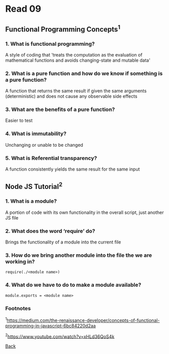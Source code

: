 # Read 09

## Functional Programming Concepts<sup>1</sup>

### 1. What is functional programming?

  A style of coding that 'treats the computation as the evaluation of mathematical functions and avoids changing-state and mutable data'

### 2. What is a pure function and how do we know if something is a pure function?

  A function that returns the same result if given the same arguments (deterministic) and does not cause any observable side effects

### 3. What are the benefits of a pure function?

  Easier to test

### 4. What is immutability?

  Unchanging or unable to be changed

### 5. What is Referential transparency?

  A function consistently yields the same result for the same input

## Node JS Tutorial<sup>2</sup>

### 1. What is a module?

  A portion of code with its own functionality in the overall script, just another JS file

### 2. What does the word ‘require’ do?

  Brings the functionality of a module into the current file

### 3. How do we bring another module into the file the we are working in?

 `require(./<module name>)`

### 4. What do we have to do to make a module available?

`module.exports = <module name>`

### Footnotes

<sup>1</sup>https://medium.com/the-renaissance-developer/concepts-of-functional-programming-in-javascript-6bc84220d2aa

<sup>2</sup>https://www.youtube.com/watch?v=xHLd36QoS4k

[Back](/reading-notes/301/301-TOC.html)